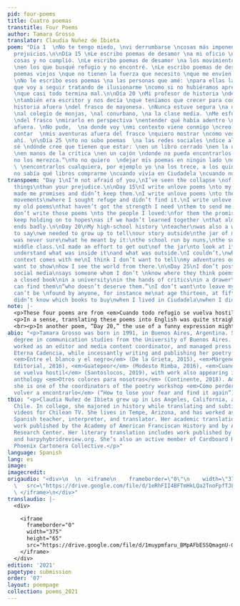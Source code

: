 ```yaml
---
pid: four-poems
title: Cuatro poemas
transtitle: Four Poems
author: Tamara Grosso
translator: Claudia Nuñez de Ibieta
poem: "Día 1  \nNo te tengo miedo, \nvi derrumbarse \ncosas más imponentes \nque tus
  prejuicios.\n\nDía 15 \nLe escribo poemas de desamor \na mi oficio \nque me prometió
  cosas y no cumplió. \nLe escribo poemas de desamor \na los movimientos políticos
  \nen los que busqué refugio y no encontré. \nLe escribo poemas de desamor \na mis
  poemas viejos \nque no tienen la fuerza que necesito \nque me envíen desde el pasado.
  \nNo le escribo esos poemas \na las personas que amé: \npara ellas la promesa \nde
  que voy a seguir tratando de ilusionarme \ncomo si no hubiéramos aprendido juntas
  \nque casi todo termina mal.\n\nDía 20 \nMi profesor de historia \ndel secundario
  \ntambién era escritor y nos decía \nque teníamos que crecer para contar \nnuestra
  historia afuera \ndel frasco de mayonesa. \nNunca estuve segura \na qué se refería:
  \nal colegio de monjas, \nal conurbano, \na la clase media. \nMe esforcé por salir
  \ndel frasco \nmirarlo en perspectiva \nentender qué había adentro \ny qué había
  afuera. \nNo pude,  \na donde voy \nmi contexto viene conmigo \ncreo que no quiero
  contar  \nmis aventuras afuera del frasco \nquiero mostrar \ncomo veo el mundo desde
  ahí. \n\nDía 25 \nYo no subo poemas  \na las redes sociales \ndice alguien que no
  sé \ndónde cree que tienen que estar: \nen un libro cerrado \nen la universidad
  \nen manos de la crítica \nen un cajón \ndonde no pueda encontrarlos nadie \n“que
  no los merezca.”\nYo no quiero  \ndejar mis poemas en ningún lado \ndonde no pueda
  \ \nencontrarlos cualquiera, por ejemplo yo \na los trece, a los quince \ncuando
  no sabía qué libros comprarme \ncuando vivía en Ciudadela \ncuando no leía poesía."
transpoem: "Day 1\nI’m not afraid of you,\nI’ve seen the collapse \nof more impressive
  things\nthan your prejudice.\n\nDay 15\nI write unlove poems \nto my craft\nthat
  made me promises and didn’t keep them.\nI write unlove poems \nto the political
  movements\nwhere I sought refuge and didn’t find it.\nI write unlove poems \nto
  my old poems\nthat haven’t got the strength I need \nthem to send me from the past.\nI
  don’t write those poems \nto the people I loved:\nfor them the promise\nthat I will
  keep holding on to hopes\nas if we hadn’t learned together \nthat almost everything
  ends badly.\n\nDay 20\nMy high-school history \nteacher\nwas also a writer and used
  to say\nwe needed to grow up to tell\nour story outside\nthe jar of mayonnaise.\nI
  was never sure\nwhat he meant by it:\nthe school run by nuns,\nthe suburbs,\nthe
  middle class.\nI made an effort to get out\nof the jar\nto look at it in perspective\nto
  understand what was inside it\nand what was outside.\nI couldn’t,\nwherever I go\nmy
  context comes with me\nI think I don’t want to tell\nmy adventures outside the jar\nI
  want to show\nhow I see the world from there.\n\nDay 25\nI don’t post poems\non
  social media\nsays someone whom I don’t \nknow where they think poems should be:\nin
  a closed book\nin a university\nin the hands of critics\nin a drawer\nwhere no one
  can find them\n“who doesn’t deserve them.”\nI don’t want\nto leave my poems anywhere\nthey
  can’t be \nfound by anyone, for instance me\nat age thirteen, at fifteen\nwhen I
  didn’t know which books to buy\nwhen I lived in Ciudadela\nwhen I didn’t read poetry."
note: |-
  <p>These four poems are from <em>Cuando todo refugio se vuelva hostil</em> (<em>When Every Refuge Turns Hostile</em>), which Grosso published in 2019, and I first heard her read in 2020 during a virtual event featuring pandemic poetry. Just the way she had numbered her days, way before all of us began counting each pandemic day, proved to be an example of her signature style. Examining herself and her social milieu, her verses trace the coming of age and awareness of a young and avid reader and writer for whom words are not just the currency of everyday life, but a practical science. Making observations of tangible moments or psychological ones, Grosso questions emotions, prejudices, old habits — her own and others’. In clever quips, anxiety-inducing moments are brought under control by the power of words.</p>
  <p>In a sense, translating these poems into English was quite straightforward when it came to word choice, for meaning, but striking the same tone as the original is the challenge, the goal. For example, in “Day 15,” “poemas de desamor” becomes “unlove poems;” it seems to be an easy and transparent choice and I’m not unhappy with it at all, but I can’t shake the sense that the word <em>desamor</em> will always sound more dramatic than the word “unlove,” and I can’t change that. More of a puzzle, in the same poem, was the verb <em>ilusionarse</em>, for which the translation becomes a compound of verbs, and offers the chance to try various combinations until the one sounding most lyrical is found.</p>
  <br><p>In another poem, “Day 20,” the use of a funny expression might have posed a puzzle, but since it’s actually not a widely used colloquialism necessitating a determined English equivalent, a literal translation worked well to elicit the same quizzical response it provokes in the original. Suffice it to say, the choice phrase in question, the “mayonnaise jar” from which Grosso decides not to remove herself, serves as the phrase with which she declares where she is writing <em>from</em>. It’s an imaginative metaphor, a form she often employs, along with her wry humor, to surpass or solve the question posed by the poem. In her well-meditated but short answers, her poetry empowers both writer and reader. Her succinct texts, born into a world of strong social media use, are <strong>meant</strong> to be shared widely. The fact that Grosso is adamant that anyone should be able to find her poems — “anyone, for instance me at age thirteen, at fifteen, when I didn’t know which books to buy, when I lived in Ciudadela, when I didn’t read poetry” — has garnered her thousands of enthusiastic Spanish-language readers and followers. It’s the translator’s intention that this generation of English-language readers have the chance to engage as well.</p>
abio: "<p>Tamara Grosso was born in 1991, in Buenos Aires, Argentina. She earned her
  degree in communication studies from the University of Buenos Aires. Grosso has
  worked as an editor and media content coordinator, and managed press for the publisher
  Eterna Cadencia, while incessantly writing and publishing her poetry along the way:
  <em>Entre el blanco y el negro</em> (De la Grieta, 2015), <em>Márgenes</em> (Objeto
  Editorial, 2016), <em>Guatepeor</em> (Modesto Rimba, 2016), <em>Cuando todo refugio
  se vuelva hostil</em> (Santoslocos, 2019), with work also appearing in the poetry
  anthology <em>Otros colores para nosotras</em> (Continente, 2018). Additionally,
  she is one of the coordinators of the poetry workshop <em>Cómo perder el miedo y
  volver a encontrarlo</em> (“How to lose your fear and find it again”). "
tbio: "<p>Claudia Nuñez de Ibieta grew up in Los Angeles, California, and Santiago,
  Chile. In college, she majored in history while translating and subtitling MTV music
  videos for Chilean TV. She lives in Tempe, Arizona, and has worked as a bookseller,
  Spanish teacher, interpreter, and translator. Her academic translation includes
  work published by the Academy of American Franciscan History and by ASU’s Hispanic
  Research Center. Her literary translation includes work published by fiikbooks.org
  and harpyhybridreview.org. She’s also an active member of Cardboard House Press’
  Phoenix Cartonera Collective.</p>"
language: Spanish
lang: es
image:
imagecredit:
origaudio: "<div>\n  \n  <iframe\n    frameborder=\"0\"\n    width=\"375\"\n    height=\"65\"\n
  \   src=\"https://drive.google.com/file/d/1eRhFII4BFTmHkLQa2TnoFpfTJLR9Lit0/preview\">\n
  \ </iframe>\n</div>"
translaudio: |-
  <div>

    <iframe
      frameborder="0"
      width="375"
      height="65"
      src="https://drive.google.com/file/d/1muypmfaru_BMpAFbESSQmagnU-GQi2bB/preview">
    </iframe>
  </div>
edition: '2021'
pagetype: submission
order: '07'
layout: poempage
collection: poems_2021
---
```

